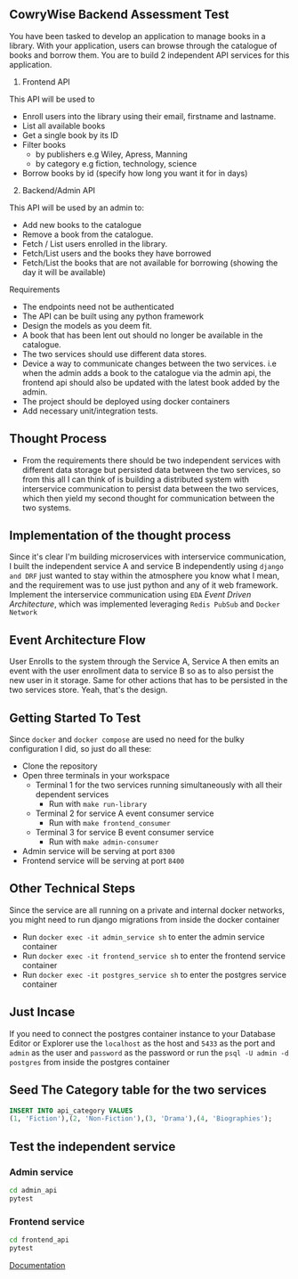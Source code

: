## CowryWise Backend Assessment Test

You have been tasked to develop an application to manage books in a library. With your application, users can browse through the catalogue of books and borrow them. You are to build 2 independent API services for this application. 

1. Frontend API

  This API will be used to 

  * Enroll users into the library using their email, firstname and lastname.
  * List all available books
  * Get a single book by its ID
  * Filter books 
    * by publishers e.g Wiley, Apress, Manning 
    * by category e.g fiction, technology, science
  * Borrow books by id (specify how long you want it for in days)



2. Backend/Admin API

  This API will be used by an admin to:

  * Add new books to the catalogue
  * Remove a book from the catalogue.
  * Fetch / List users enrolled in the library.
  * Fetch/List users and the books they have borrowed
  * Fetch/List the books that are not available for borrowing (showing the day it will be available)



Requirements

* The endpoints need not be authenticated
* The API can be built using any python framework
* Design the models as you deem fit. 
* A book that has been lent out should no longer be available in the catalogue.
* The two services should use different data stores.
* Device a way to communicate changes between the two services. i.e when the admin adds a book to the catalogue via the admin api, the frontend api should also be updated with the latest book added by the admin.
* The project should be deployed using docker containers
* Add necessary unit/integration tests.


## Thought Process
* From the requirements there should be two independent services with different data storage but persisted data between the two services, so from this all I can think of is building a distributed system with interservice communication to persist data between the two services, which then yield my second thought for communication between the two systems.

## Implementation of the thought process
Since it's clear I'm building microservices with  interservice communication, 
I built the independent service A and service B independently using `django and DRF` just wanted to stay within the atmosphere you know what I mean, and the requirement was to use just python and any of it web framework.
Implement the interservice communication using `EDA` *Event Driven Architecture*, which was implemented leveraging `Redis PubSub` and `Docker Network`

## Event Architecture Flow
User Enrolls to the system through the Service A, Service A then emits an event with the user enrollment data to service B so as to also persist the new user in it storage. Same for other actions that has to be persisted in the two services store.
Yeah, that's the design.

## Getting Started To Test
Since `docker` and `docker compose` are used no need for the bulky configuration I did, so just do all these:
- Clone the repository
- Open three terminals in your workspace
    - Terminal 1 for the two services running simultaneously with all their dependent services
        - Run with `make run-library`
    - Terminal 2 for service A  event consumer service
        - Run with `make frontend_consumer`
    - Terminal 3 for service B event consumer service
        - Run with `make admin-consumer`
- Admin service will be serving at port `8300`
- Frontend service will be serving at port `8400`

## Other Technical Steps
Since the service are all running on a private and internal docker networks, you might need to run django migrations from inside the docker container
- Run `docker exec -it admin_service sh` to enter the admin service container
- Run `docker exec -it frontend_service sh` to enter the frontend service container
- Run `docker exec -it postgres_service sh` to enter the postgres service container

## Just Incase
If you need to connect the postgres container instance to your Database Editor or Explorer use the `localhost` as the host and `5433` as the port and `admin` as the user and `password` as the password or run the `psql -U admin -d postgres` from inside the postgres container

## Seed The Category table for the two services

```sql
INSERT INTO api_category VALUES
(1, 'Fiction'),(2, 'Non-Fiction'),(3, 'Drama'),(4, 'Biographies');
```

## Test the independent service
### Admin service
```sh
cd admin_api
pytest
```

### Frontend service
```sh
cd frontend_api
pytest
```

[Documentation](https://www.postman.com/planetary-station-577726/workspace/fun/collection/35174244-c192a57d-b833-4397-82b8-3624334d3730?action=share&creator=35174244)